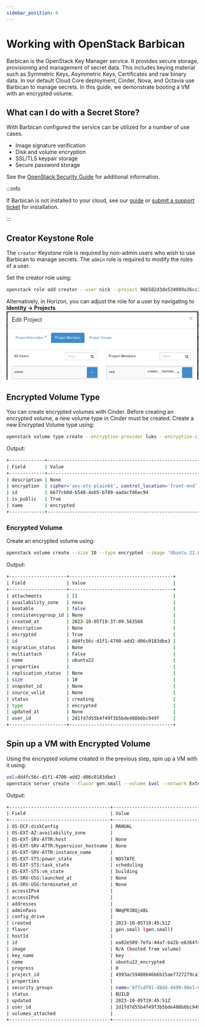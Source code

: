 ```yaml
---
sidebar_position: 6
---
```

# Working with OpenStack Barbican

Barbican is the OpenStack Key Manager service. It provides secure storage,
provisioning and management of secret data. This includes keying material such
as Symmetric Keys, Asymmetric Keys, Certificates and raw binary data. In our
default Cloud Core deployment, Cinder, Nova, and Octavia use Barbican to manage
secrets. In this guide, we demonstrate booting a VM with an encrypted volume.

## What can I do with a Secret Store?

With Barbican configured the service can be utilized for a number of use cases.

- Image signature verification
- Disk and volume encryption
- SSL/TLS keypair storage
- Secure password storage

See the [OpenStack Security
Guide](https://docs.openstack.org/security-guide/secrets-management/secrets-management-use-cases.html)
for additional information.

:::info

If Barbican is not installed to your cloud, see our
[guide](docs/tutorials/install-barbican.md) or [submit a support
ticket](operators-manual/day-1/intro-to-openmetal-private-cloud.md#how-to-submit-a-support-ticket)
for installation.

:::

## Creator Keystone Role

The `creator` Keystone role is required by non-admin users who wish to use
Barbican to manage secrets. The `admin` role is required to modify the roles of
a user.

Set the creator role using:

```sh
openstack role add creator --user nick --project 966582d3de534089a36cc39a2e5d0ff9
```

Alternatively, in Horizon, you can adjust the role for a user by navigating to **Identity -> Projects**
![image](images/manage-members.jpg)

## Encrypted Volume Type

You can create encrypted volumes with Cinder. Before creating an encrypted
volume, a new volume type in Cinder must be created. Create a new Encrypted
Volume type using:

```sh
openstack volume type create --encryption-provider luks --encryption-cipher aes-xts-plain64 --encryption-key-size 256 --encryption-control-location front-end encrypted
```

Output:

```sh
+-------------+-----------------------------------------------------------------------------------------------------------------------------------------------+
| Field       | Value                                                                                                                                         |
+-------------+-----------------------------------------------------------------------------------------------------------------------------------------------+
| description | None                                                                                                                                          |
| encryption  | cipher='aes-xts-plain64', control_location='front-end', encryption_id='bd8cc91f-877a-4c13-a0b1-65b236f0c3c6', key_size='256', provider='luks' |
| id          | 6677cb0d-b548-4eb5-b789-aadacfd6ec94                                                                                                          |
| is_public   | True                                                                                                                                          |
| name        | encrypted                                                                                                                                     |
+-------------+-----------------------------------------------------------------------------------------------------------------------------------------------+
```

### Encrypted Volume

Create an encrypted volume using:

```sh
openstack volume create --size 10 --type encrypted --image 'Ubuntu 22.04 (Jammy)' --bootable ubuntu22
```

Output:

```sh
+---------------------+--------------------------------------+
| Field               | Value                                |
+---------------------+--------------------------------------+
| attachments         | []                                   |
| availability_zone   | nova                                 |
| bootable            | false                                |
| consistencygroup_id | None                                 |
| created_at          | 2023-10-05T19:37:09.563568           |
| description         | None                                 |
| encrypted           | True                                 |
| id                  | dd4fc56c-d1f1-4700-add2-d06c0183dbe3 |
| migration_status    | None                                 |
| multiattach         | False                                |
| name                | ubuntu22                             |
| properties          |                                      |
| replication_status  | None                                 |
| size                | 10                                   |
| snapshot_id         | None                                 |
| source_volid        | None                                 |
| status              | creating                             |
| type                | encrypted                            |
| updated_at          | None                                 |
| user_id             | 2d1fd7d55b4f49f3b5bde488b6bc949f     |
+---------------------+--------------------------------------+
```

## Spin up a VM with Encrypted Volume

Using the encrypted volume created in the previous step, spin up a VM with it
using:

```sh
vol=dd4fc56c-d1f1-4700-add2-d06c0183dbe3
openstack server create --flavor gen.small --volume $vol --network External --security-group "SSH ingress" --key-name key ubuntu22_encrypted
```

Output:

```sh
+-------------------------------------+---------------------------------------------+
| Field                               | Value                                       |
+-------------------------------------+---------------------------------------------+
| OS-DCF:diskConfig                   | MANUAL                                      |
| OS-EXT-AZ:availability_zone         |                                             |
| OS-EXT-SRV-ATTR:host                | None                                        |
| OS-EXT-SRV-ATTR:hypervisor_hostname | None                                        |
| OS-EXT-SRV-ATTR:instance_name       |                                             |
| OS-EXT-STS:power_state              | NOSTATE                                     |
| OS-EXT-STS:task_state               | scheduling                                  |
| OS-EXT-STS:vm_state                 | building                                    |
| OS-SRV-USG:launched_at              | None                                        |
| OS-SRV-USG:terminated_at            | None                                        |
| accessIPv4                          |                                             |
| accessIPv6                          |                                             |
| addresses                           |                                             |
| adminPass                           | NWqPR38Qj48L                                |
| config_drive                        |                                             |
| created                             | 2023-10-05T19:45:51Z                        |
| flavor                              | gen.small (gen.small)                       |
| hostId                              |                                             |
| id                                  | ea82e509-7efa-44a7-ba2b-e6364f458958        |
| image                               | N/A (booted from volume)                    |
| key_name                            | key                                         |
| name                                | ubuntu22_encrypted                          |
| progress                            | 0                                           |
| project_id                          | 4993ac59480646b6b15ae7727279ca11            |
| properties                          |                                             |
| security_groups                     | name='6ffcdf91-d8dd-4499-98e1-0860267ea08e' |
| status                              | BUILD                                       |
| updated                             | 2023-10-05T19:45:51Z                        |
| user_id                             | 2d1fd7d55b4f49f3b5bde488b6bc949f            |
| volumes_attached                    |                                             |
+-------------------------------------+---------------------------------------------+
```
